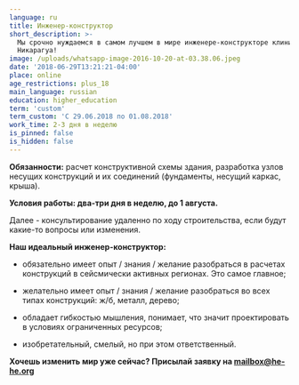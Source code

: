 ```yaml
---
language: ru
title: Инженер-конструктор
short_description: >-
  Мы срочно нуждаемся в самом лучшем в мире инженере-конструкторе клиники в
  Никарагуа!
image: /uploads/whatsapp-image-2016-10-20-at-03.38.06.jpeg
date: '2018-06-29T13:21:21-04:00'
place: online
age_restrictions: plus_18
main_language: russian
education: higher_education
term: 'custom'
term_custom: 'С 29.06.2018 по 01.08.2018'
work_time: 2-3 дня в неделю
is_pinned: false
is_hidden: false
---
```

**Обязанности:** расчет конструктивной схемы здания, разработка узлов несущих конструкций и их соединений (фундаменты, несущий каркас, крыша).

**Условия работы: два-три дня в неделю, до 1 августа.**

Далее - консультирование удаленно по ходу строительства, если будут какие-то вопросы или изменения.

**Наш идеальный инженер-конструктор:**
- обязательно имеет опыт / знания / желание разобраться в расчетах конструкций в сейсмически активных регионах. Это самое главное;

- желательно имеет опыт / знания / желание разобраться во всех типах конструкций: ж/б, металл, дерево;

- обладает гибкостью мышления, понимает, что значит проектировать в условиях ограниченных ресурсов;

- изобретательный, смелый, но при этом ответственный.



**Хочешь изменить мир уже сейчас? Присылай заявку на mailbox@he-he.org**
